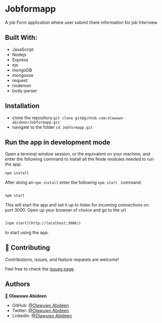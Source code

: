 # Jobformapp
A job Form application where user submit there information for job Interview


## Built With:

- JavaScript
- Nodejs
- Express
- ejs
- mongoDB 
- mongoose
- request
- nodemon
- body-parser

## Installation

- clone the repository
`git clone git@github.com:olawuwo-abideen/Jobformapp.git`
- navigate to the folder
`cd Jobformapp.git`

## Run the app in development mode
Open a terminal window session, or the equivalent on your machine, and enter the following command to install all the Node modules needed to run the app:

```sh
npm install
```	

After doing an `npm install` enter the following `npm start ` command:

```sh

npm start

```
This will start the app and set it up to listen for incoming connections on port 3000. Open up your browser of choice and go to the url 

```sh

[npm start](http://localhost:3000/)

```

to start using the app.
 
## 🤝 Contributing

Contributions, issues, and feature requests are welcome!

Feel free to check the [issues page](https://github.com/Olawuwo-Abideen/Jobformapp/issues).

## Authors

👤 **Olawuwo Abideen**

- GitHub: [@Olawuwo Abideen](https://github.com/olawuwo-abideen)
- Twitter: [@Olawuwo Abideen](https://twitter.com/olawuwo_abideen)
- LinkedIn: [@Olawuwo Abideen](https://www.linkedin.com/in/olawuwo-abideen/)

